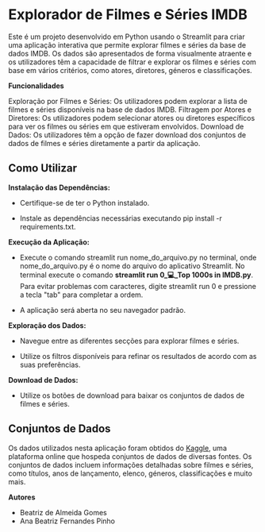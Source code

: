 # **Explorador de Filmes e Séries IMDB**

Este é um projeto desenvolvido em Python usando o Streamlit para criar uma aplicação interativa que permite explorar filmes e séries da base de dados IMDB. Os dados são apresentados de forma visualmente atraente e os utilizadores têm a capacidade de filtrar e explorar os filmes e séries com base em vários critérios, como atores, diretores, géneros e classificações.

**Funcionalidades**

Exploração por Filmes e Séries: Os utilizadores podem explorar a lista de filmes e séries disponíveis na base de dados IMDB.
Filtragem por Atores e Diretores: Os utilizadores podem selecionar atores ou diretores específicos para ver os filmes ou séries em que estiveram envolvidos.
Download de Dados: Os utilizadores têm a opção de fazer download dos conjuntos de dados de filmes e séries diretamente a partir da aplicação.

## **Como Utilizar**

**Instalação das Dependências:**

- Certifique-se de ter o Python instalado.

- Instale as dependências necessárias executando pip install -r requirements.txt.

**Execução da Aplicação:**

- Execute o comando streamlit run nome_do_arquivo.py no terminal, onde nome_do_arquivo.py é o nome do arquivo do aplicativo Streamlit. No terminal execute o comando **streamlit run 0_💻_Top 1000s in IMDB.py**. Para evitar problemas com caracteres, digite streamlit run 0 e pressione a tecla "tab" para completar a ordem.

- A aplicação será aberta no seu navegador padrão.

**Exploração dos Dados:**

- Navegue entre as diferentes secções para explorar filmes e séries.

- Utilize os filtros disponíveis para refinar os resultados de acordo com as suas preferências.

**Download de Dados:**

- Utilize os botões de download para baixar os conjuntos de dados de filmes e séries.

## **Conjuntos de Dados**

Os dados utilizados nesta aplicação foram obtidos do [Kaggle](https://www.kaggle.com/datasets/ramjasmaurya/top-250s-in-imdb), uma plataforma online que hospeda conjuntos de dados de diversas fontes. Os conjuntos de dados incluem informações detalhadas sobre filmes e séries, como títulos, anos de lançamento, elenco, géneros, classificações e muito mais.

**Autores**

- Beatriz de Almeida Gomes
- Ana Beatriz Fernandes Pinho
